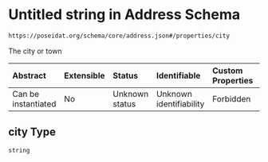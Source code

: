 # Untitled string in Address Schema

```txt
https://poseidat.org/schema/core/address.json#/properties/city
```

The city or town

| Abstract            | Extensible | Status         | Identifiable            | Custom Properties | Additional Properties | Access Restrictions | Defined In                                                        |
| :------------------ | :--------- | :------------- | :---------------------- | :---------------- | :-------------------- | :------------------ | :---------------------------------------------------------------- |
| Can be instantiated | No         | Unknown status | Unknown identifiability | Forbidden         | Allowed               | none                | [address.json*](schemas/core/address.json "open original schema") |

## city Type

`string`
